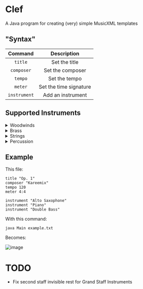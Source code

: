 # Clef

A Java program for creating (very) simple MusicXML templates

## "Syntax"
| Command | Description |
| :---: | :---: |
| `title` | Set the title |
| `composer` | Set the composer |
| `tempo` | Set the tempo |
| `meter` | Set the time signature |
| `instrument` | Add an instrument |

## Supported Instruments

<details>
<summary>Woodwinds</summary>
  
- Piccolo
- Flute
- Oboe
- Bassoon
- Eb Clarinet
- Bb Clarinet
- Bass Clarinet
- Alto Saxophone
- Tenor Saxophone
- Baritone Saxophone

</details>

<details>
<summary>Brass</summary>

- Bb Trumpet
- F Horn
- Trombone
- Euphonium
- Tuba
  
</details>

<details>
<summary>Strings</summary>

- Double Bass

</details>

<details>
<summary>Percussion</summary>

- Timpani
- Glockenspiel
- Piano
  
</details>

## Example

This file:  

```
title "Op. 1"
composer "Kareemix"
tempo 120
meter 4:4

instrument "Alto Saxophone"
instrument "Piano"
instrument "Double Bass"
```

With this command:  

`java Main example.txt`  

Becomes:  

![image](https://kareemix.github.io/assets/clef-stuff/clef-example.png)

# TODO

- Fix second staff invisible rest for Grand Staff Instruments
